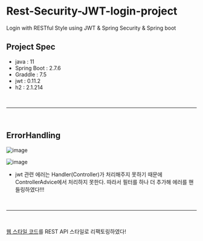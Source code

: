 # Rest-Security-JWT-login-project
Login with RESTful Style using JWT & Spring Security & Spring boot

## Project Spec
- java : 11
- Spring Boot : 2.7.6
- Graddle : 7.5
- jwt : 0.11.2
- h2 : 2.1.214


<br>
<hr>
<br>

## ErrorHandling
![image](https://user-images.githubusercontent.com/74396651/212683556-b48dd4f6-e1d7-41fd-8324-1e48e9240fb6.png)

![image](https://user-images.githubusercontent.com/74396651/212683179-f5e94c9a-a2ad-4f7d-b11b-60c7b58040ce.png)
- jwt 관련 에러는 Handler(Controller)가 처리해주지 못하기 때문에 ControllerAdvice에서 처리하지 못한다. 따라서 필터를 하나 더 추가해 에러를 핸들링하였다!!!

<br>
<hr>
<br>

[웹 스타일 코드](https://github.com/OOOIOOOIO/Web-Security-JWT-login-project)를 REST API 스타일로 리팩토링하였다!
